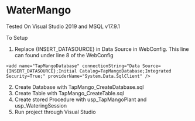 # WaterMango
 
 Tested On Visual Studio 2019 and MSQL v17.9.1
 
To Setup
1. Replace {INSERT_DATASOURCE} in Data Source in WebConfig. This line can found under line 8 of the WebConfig 

```
<add name="TapMangoDatabase" connectionString="Data Source={INSERT_DATASOURCE};Initial Catalog=TapMangoDatabase;Integrated Security=True;" providerName="System.Data.SqlClient" />
```

2. Create Database with TapMango_CreateDatabase.sql 
3. Create Table with TapMango_CreateTable.sql
4. Create stored Procedure with usp_TapMangoPlant and usp_WateringSession
5. Run project through Visual Studio